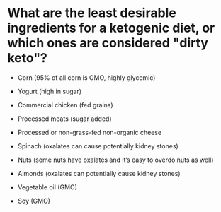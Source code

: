 # What are the least desirable ingredients for a ketogenic diet, or which ones are considered "dirty keto"?

- Corn (95% of all corn is GMO, highly glycemic)

- Yogurt (high in sugar)

- Commercial chicken (fed grains)

- Processed meats (sugar added)

- Processed or non-grass-fed non-organic cheese

- Spinach (oxalates can cause potentially kidney stones)

- Nuts (some nuts have oxalates and it’s easy to overdo nuts as well)

- Almonds (oxalates can potentially cause kidney stones)

- Vegetable oil (GMO)

- Soy (GMO)